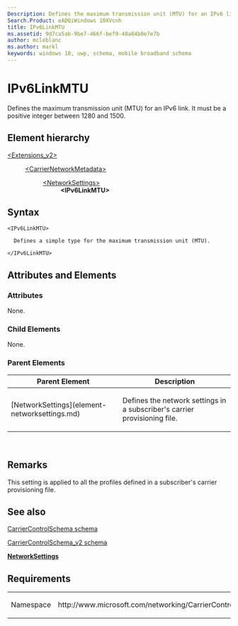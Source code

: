 ```yaml
---
Description: Defines the maximum transmission unit (MTU) for an IPv6 link.
Search.Product: eADQiWindows 10XVcnh
title: IPv6LinkMTU
ms.assetid: 9d7ca5ab-9be7-466f-bef9-48a84b0e7e7b
author: mcleblanc
ms.author: markl
keywords: windows 10, uwp, schema, mobile broadband schema
---
```


# IPv6LinkMTU


Defines the maximum transmission unit (MTU) for an IPv6 link. It must be a positive integer between 1280 and 1500.

## Element hierarchy

<dl>
<dt><a href="element-extensions-v2.md">&lt;Extensions_v2&gt;</a></dt>
<dd>
<dl>
<dt><a href="element-carriernetworkmetadata.md">&lt;CarrierNetworkMetadata&gt;</a></dt>
<dd>
<dl>
<dt><a href="element-networksettings.md">&lt;NetworkSettings&gt;</a></dt>
<dd><b>&lt;IPv6LinkMTU&gt;</b></dd>
</dl>
</dd>
</dl>
</dd>
</dl>

## Syntax

``` syntax
<IPv6LinkMTU>

  Defines a simple type for the maximum transmission unit (MTU).

</IPv6LinkMTU>
```

## Attributes and Elements


### Attributes

None.

### Child Elements

None.

### Parent Elements

<table>
<colgroup>
<col width="50%" />
<col width="50%" />
</colgroup>
<thead>
<tr class="header">
<th>Parent Element</th>
<th>Description</th>
</tr>
</thead>
<tbody>
<tr class="odd">
<td>[NetworkSettings](element-networksettings.md)</td>
<td><p>Defines the network settings in a subscriber's carrier provisioning file.</p></td>
</tr>
</tbody>
</table>

 

## Remarks

This setting is applied to all the profiles defined in a subscriber's carrier provisioning file.

## See also


[CarrierControlSchema schema](https://msdn.microsoft.com/library/windows/apps/hh868312)

[CarrierControlSchema\_v2 schema](schema-root.md)

[**NetworkSettings**](element-networksettings.md)

## Requirements

<table>
<colgroup>
<col width="50%" />
<col width="50%" />
</colgroup>
<tbody>
<tr class="odd">
<td><p>Namespace</p></td>
<td><p>http://www.microsoft.com/networking/CarrierControl/v2</p></td>
</tr>
</tbody>
</table>

 

 




